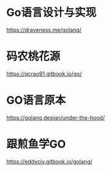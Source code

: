 # Go语言设计与实现
https://draveness.me/golang/

# 码农桃花源
https://qcrao91.gitbook.io/go/

# GO语言原本
https://golang.design/under-the-hood/

# 跟煎鱼学GO
https://eddycjy.gitbook.io/golang/
